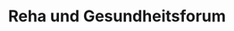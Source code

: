 ---
title: "Reha und Gesundheitsforum"
url: /neuss/reha-und-gesundheitsforum/
shop: Sanitätshaus
---